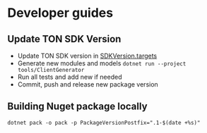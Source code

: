 # Developer guides

## Update TON SDK Version

- Update TON SDK version
  in [SDKVersion.targets](https://github.com/everscale-actions/everscale-dotnet/blob/master/SDKVersion.targets)
- Generate new modules and models `dotnet run --project tools/ClientGenerator`
- Run all tests and add new if needed
- Commit, push and release new package version

## Building Nuget package locally

```shell
dotnet pack -o pack -p PackageVersionPostfix=".1-$(date +%s)"
```